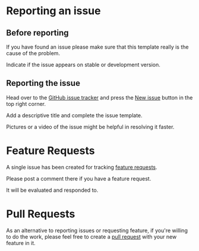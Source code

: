 # Reporting an issue
## Before reporting
If you have found an issue please make sure that this template really is the cause of the problem.

Indicate if the issue appears on stable or development version.


## Reporting the issue
Head over to the [GitHub issue tracker](https://github.com/Drofseh/2PzD_Mission_Template/issues) and press the [New issue](https://github.com/Drofseh/2PzD_Mission_Template/issues/new) button in the top right corner.

Add a descriptive title and complete the issue template.

Pictures or a video of the issue might be helpful in resolving it faster.

# Feature Requests
A single issue has been created for tracking [feature requests](https://github.com/Drofseh/2PzD_Mission_Template/issues/2).

Please post a comment there if you have a feature request.

It will be evaluated and responded to.

# Pull Requests
As an alternative to reporting issues or requesting feature, if you're willing to do the work, please feel free to create a [pull request](https://github.com/Drofseh/2PzD_Mission_Template/pulls) with your new feature in it.
